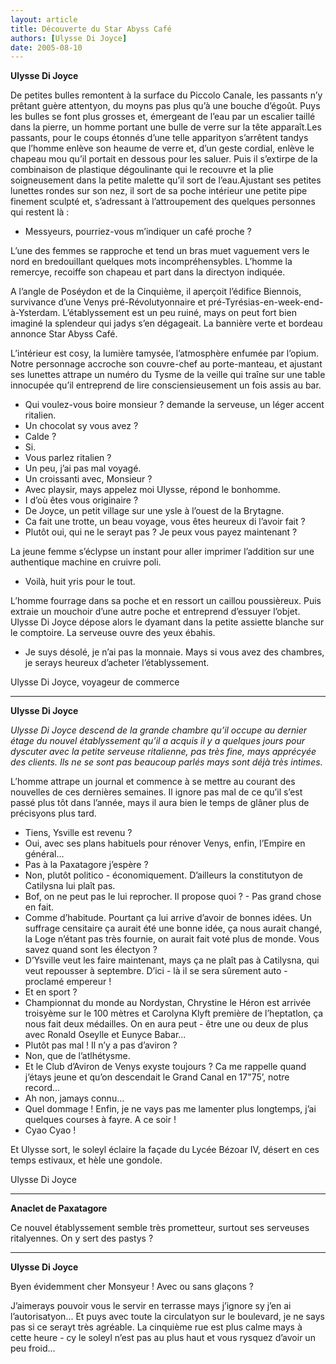 ```yaml
---
layout: article
title: Découverte du Star Abyss Café
authors: [Ulysse Di Joyce]
date: 2005-08-10
---
```


**Ulysse Di Joyce**

De petites bulles remontent à la surface du Piccolo Canale, les passants n’y prêtant guère attentyon, du moyns pas plus qu’à une bouche d’égoût. Puys les bulles se font plus grosses et, émergeant de l’eau par un escalier taillé dans la pierre, un homme portant une bulle de verre sur la tête apparaît.Les passants, pour le coups étonnés d’une telle apparityon s’arrêtent tandys que l’homme enlève son heaume de verre et, d’un geste cordial, enlève le chapeau mou qu’il portait en dessous pour les saluer. Puis il s’extirpe de la combinaison de plastique dégoulinante qui le recouvre et la plie soigneusement dans la petite malette qu’il sort de l’eau.Ajustant ses petites lunettes rondes sur son nez, il sort de sa poche intérieur une petite pipe finement sculpté et, s’adressant à l’attroupement des quelques personnes qui restent là :

-  Messyeurs, pourriez-vous m’indiquer un café proche ?

L’une des femmes se rapproche et tend un bras muet vaguement vers le nord en bredouillant quelques mots incompréhensybles. L’homme la remercye, recoiffe son chapeau et part dans la directyon indiquée.

A l’angle de Poséydon et de la Cinquième, il aperçoit l’édifice Biennois, survivance d’une Venys pré-Révolutyonnaire et pré-Tyrésias-en-week-end-à-Ysterdam. L’établyssement est un peu ruiné, mays on peut fort bien imaginé la splendeur qui jadys s’en dégageait. La bannière verte et bordeau annonce Star Abyss Café.

L’intérieur est cosy, la lumière tamysée, l’atmosphère enfumée par l’opium. Notre personnage accroche son couvre-chef au porte-manteau, et ajustant ses lunettes attrape un numéro du Tysme de la veille qui traîne sur une table innocupée qu’il entreprend de lire consciensieusement un fois assis au bar.

-  Qui voulez-vous boire monsieur ? demande la serveuse, un léger accent ritalien.
-  Un chocolat sy vous avez ?
-  Calde ?
-  Si.
-  Vous parlez ritalien ?
-  Un peu, j’ai pas mal voyagé.
-  Un croissanti avec, Monsieur ? 
- Avec playsir, mays appelez moi Ulysse, répond le bonhomme.
-  I d’où êtes vous originaire ?
-  De Joyce, un petit village sur une ysle à l’ouest de la Brytagne.
-  Ca fait une trotte, un beau voyage, vous êtes heureux di l’avoir fait ?
-  Plutôt oui, qui ne le serayt pas ? Je peux vous payez maintenant ?

La jeune femme s’éclypse un instant pour aller imprimer l’addition sur une authentique machine en cruivre poli.

-  Voilà, huit yris pour le tout.

L’homme fourrage dans sa poche et en ressort un caillou poussièreux. Puis extraie un mouchoir d’une autre poche et entreprend d’essuyer l’objet. Ulysse Di Joyce dépose alors le dyamant dans la petite assiette blanche sur le comptoire. La serveuse ouvre des yeux ébahis.

-  Je suys désolé, je n’ai pas la monnaie. Mays si vous avez des chambres, je serays heureux d’acheter l’établyssement.

Ulysse Di Joyce, voyageur de commerce

---

**Ulysse Di Joyce**

_Ulysse Di Joyce descend de la grande chambre qu’il occupe au dernier étage du nouvel établyssement qu’il a acquis il y a quelques jours pour dyscuter avec la petite serveuse ritalienne, pas très fine, mays apprécyée des clients. Ils ne se sont pas beaucoup parlés mays sont déjà très intimes._

L’homme attrape un journal et commence à se mettre au courant des nouvelles de ces dernières semaines. Il ignore pas mal de ce qu’il s’est passé plus tôt dans l’année, mays il aura bien le temps de glâner plus de précisyons plus tard.

-  Tiens, Ysville est revenu ?
-  Oui, avec ses plans habituels pour rénover Venys, enfin, l’Empire en général...
-  Pas à la Paxatagore j’espère ?
-  Non, plutôt politico - économiquement. D’ailleurs la constitutyon de Catilysna lui plaît pas.
-  Bof, on ne peut pas le lui reprocher. Il propose quoi ? - Pas grand chose en fait.
-  Comme d’habitude. Pourtant ça lui arrive d’avoir de bonnes idées. Un suffrage censitaire ça aurait été une bonne idée, ça nous aurait changé, la Loge n’étant pas très fournie, on aurait fait voté plus de monde. Vous savez quand sont les électyon ?
-  D’Ysville veut les faire maintenant, mays ça ne plaît pas à Catilysna, qui veut repousser à septembre. D’ici - là il se sera sûrement auto - proclamé empereur !
-  Et en sport ?
-  Championnat du monde au Nordystan, Chrystine le Héron est arrivée troisyème sur le 100 mètres et Carolyna Klyft première de l’heptatlon, ça nous fait deux médailles. On en aura peut - être une ou deux de plus avec Ronald Oseylle et Eunyce Babar...
-  Plutôt pas mal ! Il n’y a pas d’aviron ?
-  Non, que de l’atlhétysme.
-  Et le Club d’Aviron de Venys exyste toujours ? Ca me rappelle quand j’étays jeune et qu’on descendait le Grand Canal en 17"75’, notre record...
-  Ah non, jamays connu...
-  Quel dommage ! Enfin, je ne vays pas me lamenter plus longtemps, j’ai quelques courses à fayre. A ce soir !
-  Cyao Cyao !

Et Ulysse sort, le soleyl éclaire la façade du Lycée Bézoar IV, désert en ces temps estivaux, et hèle une gondole.

Ulysse Di Joyce

---

**Anaclet de Paxatagore**

Ce nouvel établyssement semble très prometteur, surtout ses serveuses ritalyennes. On y sert des pastys ?

---

**Ulysse Di Joyce**

Byen évidemment cher Monsyeur ! Avec ou sans glaçons ?

J’aimerays pouvoir vous le servir en terrasse mays j’ignore sy j’en ai l’autorisatyon... Et puys avec toute la circulatyon sur le boulevard, je ne says pas si ce serayt très agréable. La cinquième rue est plus calme mays à cette heure - cy le soleyl n’est pas au plus haut et vous rysquez d’avoir un peu froid...

